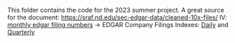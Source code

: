 This folder contains the code for the 2023 summer project. 
A great source for the document: https://sraf.nd.edu/sec-edgar-data/cleaned-10x-files/
IV: [monthly edgar filing numbers](https://www.sec.gov/about/sec-docket.shtml) -> EDGAR Company Filings Indexes: [Daily](https://www.sec.gov/Archives/edgar/daily-index/) and [Quarterly](https://www.sec.gov/Archives/edgar/full-index/)
